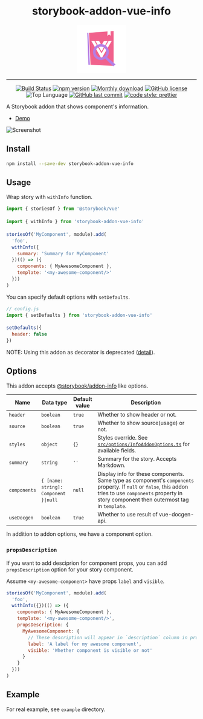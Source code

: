 <div align="center">
  
# storybook-addon-vue-info

<img src="./assets/logo.png" width="128" alt="logo">

<br/>
<hr/>

[![Build Status](https://travis-ci.com/pocka/storybook-addon-vue-info.svg?branch=master)](https://travis-ci.com/pocka/storybook-addon-vue-info)
[![npm version](https://badge.fury.io/js/storybook-addon-vue-info.svg)](https://badge.fury.io/js/storybook-addon-vue-info)
[![Monthly download](https://img.shields.io/npm/dm/storybook-addon-vue-info.svg)](https://www.npmjs.com/package/storybook-addon-vue-info)
[![GitHub license](https://img.shields.io/github/license/pocka/storybook-addon-vue-info.svg)](https://github.com/pocka/storybook-addon-vue-info/blob/master/LICENSE)
![Top Language](https://img.shields.io/github/languages/top/pocka/storybook-addon-vue-info.svg)
[![GitHub last commit](https://img.shields.io/github/last-commit/pocka/storybook-addon-vue-info.svg)](https://github.com/pocka/storybook-addon-vue-info/commits/master)
[![code style: prettier](https://img.shields.io/badge/code_style-prettier-ff69b4.svg)](https://github.com/prettier/prettier)

</div>

A Storybook addon that shows component's information.

- [Demo](https://storybook-addon-vue-info.netlify.com/)

![Screenshot](https://raw.githubusercontent.com/pocka/storybook-addon-vue-info/master/assets/storybook-addon-vue-info--screen-shot.png)

## Install

```sh
npm install --save-dev storybook-addon-vue-info
```

## Usage

Wrap story with `withInfo` function.

```js
import { storiesOf } from '@storybook/vue'

import { withInfo } from 'storybook-addon-vue-info'

storiesOf('MyComponent', module).add(
  'foo',
  withInfo({
    summary: 'Summary for MyComponent'
  })(() => ({
    components: { MyAwesomeComponent },
    template: '<my-awesome-component/>'
  }))
)
```

You can specify default options with `setDefaults`.

```js
// config.js
import { setDefaults } from 'storybook-addon-vue-info'

setDefaults({
  header: false
})
```

NOTE: Using this addon as decorator is deprecated ([detail](https://github.com/pocka/storybook-addon-vue-info/commit/d11151d69988f3a0f192e04e9714e154578094a6)).

## Options

This addon accepts [@storybook/addon-info](https://github.com/storybooks/storybook/tree/master/addons/info) like options.

| Name         | Data type                             | Default value | Description                                                                                                                                                                                                 |
| ------------ | ------------------------------------- | ------------- | ----------------------------------------------------------------------------------------------------------------------------------------------------------------------------------------------------------- |
| `header`     | `boolean`                             | `true`        | Whether to show header or not.                                                                                                                                                                              |
| `source`     | `boolean`                             | `true`        | Whether to show source(usage) or not.                                                                                                                                                                       |
| `styles`     | `object`                              | `{}`          | Styles override. See [`src/options/InfoAddonOptions.ts`](src/options/InfoAddonOptions.ts) for available fields.                                                                                             |
| `summary`    | `string`                              | `''`          | Summary for the story. Accepts Markdown.                                                                                                                                                                    |
| `components` | `{ [name: string]: Component }\|null` | `null`        | Display info for these components. Same type as component's `components` property. If `null` or `false`, this addon tries to use `components` property in story component then outermost tag in `template`. |
| `useDocgen`  | `boolean`                             | `true`        | Whether to use result of vue-docgen-api.                                                                                                                                                                    |

In addition to addon options, we have a component option.

### `propsDescription`

If you want to add desciprion for component props, you can add `propsDescription` option for your story component.

Assume `<my-awesome-component>` have props `label` and `visible`.

```js
storiesOf('MyComponent', module).add(
  'foo',
  withInfo({})(() => ({
    components: { MyAwesomeComponent },
    template: '<my-awesome-component/>',
    propsDescription: {
      MyAwesomeComponent: {
        // These description will appear in `description` column in props table
        label: 'A label for my awesome component',
        visible: 'Whether component is visible or not'
      }
    }
  }))
)
```

## Example

For real example, see `example` directory.
